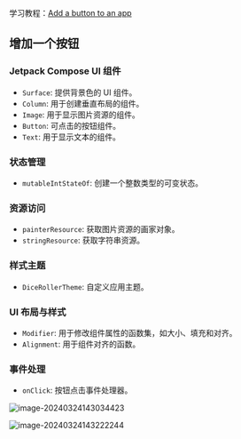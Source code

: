 学习教程：[Add a button to an app](https://developer.android.google.cn/courses/pathways/android-basics-compose-unit-2-pathway-2)

## 增加一个按钮

### Jetpack Compose UI 组件
- `Surface`: 提供背景色的 UI 组件。
- `Column`: 用于创建垂直布局的组件。
- `Image`: 用于显示图片资源的组件。
- `Button`: 可点击的按钮组件。
- `Text`: 用于显示文本的组件。

### 状态管理
- `mutableIntStateOf`: 创建一个整数类型的可变状态。

### 资源访问
- `painterResource`: 获取图片资源的画家对象。
- `stringResource`: 获取字符串资源。

### 样式主题
- `DiceRollerTheme`: 自定义应用主题。

### UI 布局与样式
- `Modifier`: 用于修改组件属性的函数集，如大小、填充和对齐。
- `Alignment`: 用于组件对齐的函数。

### 事件处理
- `onClick`: 按钮点击事件处理器。




![image-20240324143034423](https://s2.loli.net/2024/03/24/A2lv6j19RLc3H78.png)

![image-20240324143222244](https://s2.loli.net/2024/03/24/vXG5WgEOnR2wtZz.png)